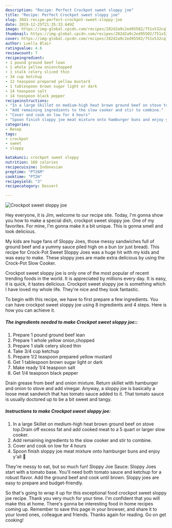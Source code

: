 ```yaml
---
description: "Recipe: Perfect Crockpot sweet sloppy joe"
title: "Recipe: Perfect Crockpot sweet sloppy joe"
slug: 3041-recipe-perfect-crockpot-sweet-sloppy-joe
date: 2019-12-25T21:35:33.649Z
image: https://img-global.cpcdn.com/recipes/282d2a9c2ed95502/751x532cq70/crockpot-sweet-sloppy-joe-recipe-main-photo.jpg
thumbnail: https://img-global.cpcdn.com/recipes/282d2a9c2ed95502/751x532cq70/crockpot-sweet-sloppy-joe-recipe-main-photo.jpg
cover: https://img-global.cpcdn.com/recipes/282d2a9c2ed95502/751x532cq70/crockpot-sweet-sloppy-joe-recipe-main-photo.jpg
author: Luella Blair
ratingvalue: 4.6
reviewcount: 7
recipeingredient:
- 1 pound ground beef lean
- 1 whole yellow onionchopped
- 1 stalk celery sliced thin
- 34 cup ketchup
- 12 teaspoon prepared yellow mustard
- 1 tablespoon brown sugar light or dark
- 14 teaspoon salt
- 14 teaspoon black pepper
recipeinstructions:
- "In a large Skillet on medium-high heat brown ground beef on stove top.Drain off excess fat and add cooked meat to a 5 quart or larger slow cooker."
- "Add remaining ingredients to the slow cooker and stir to combine."
- "Cover and cook on low for 4 hours"
- "Spoon finish sloppy joe meat mixture onto hamburger buns and enjoy y&#39;all 💋"
categories:
- Resep
tags:
- crockpot
- sweet
- sloppy

katakunci: crockpot sweet sloppy
nutrition: 160 calories
recipecuisine: Indonesian
preptime: "PT26M"
cooktime: "PT2H"
recipeyield: "3"
recipecategory: Dessert

---
```



![Crockpot sweet sloppy joe](https://img-global.cpcdn.com/recipes/282d2a9c2ed95502/751x532cq70/crockpot-sweet-sloppy-joe-recipe-main-photo.jpg)

Hey everyone, it is Jim, welcome to our recipe site. Today, I'm gonna show you how to make a special dish, crockpot sweet sloppy joe. One of my favorites. For mine, I'm gonna make it a bit unique. This is gonna smell and look delicious.

My kids are huge fans of Sloppy Joes, those messy sandwiches full of ground beef and a yummy sauce piled high on a bun (or just bread). This recipe for Crock-Pot Sweet Sloppy Joes was a huge hit with my kids and was easy to make. These sloppy joes are made extra delicious by using the Crock-Pot Slow Cooker.

Crockpot sweet sloppy joe is only one of the most popular of recent trending foods in the world. It is appreciated by millions every day. It is easy, it is quick, it tastes delicious. Crockpot sweet sloppy joe is something which I have loved my whole life. They're nice and they look fantastic.


To begin with this recipe, we have to first prepare a few ingredients. You can have crockpot sweet sloppy joe using 8 ingredients and 4 steps. Here is how you can achieve it.

##### The ingredients needed to make Crockpot sweet sloppy joe::

1. Prepare 1 pound ground beef lean
1. Prepare 1 whole yellow onion,chopped
1. Prepare 1 stalk celery sliced thin
1. Take 3/4 cup ketchup
1. Prepare 1/2 teaspoon prepared yellow mustard
1. Get 1 tablespoon brown sugar light or dark
1. Make ready 1/4 teaspoon salt
1. Get 1/4 teaspoon black pepper


Drain grease from beef and onion mixture. Return skillet with hamburger and onion to stove and add vinegar. Anyway, a sloppy joe is basically a loose meat sandwich that has tomato sauce added to it. That tomato sauce is usually doctored up to be a bit sweet and tangy. 

##### Instructions to make Crockpot sweet sloppy joe:

1. In a large Skillet on medium-high heat brown ground beef on stove top.Drain off excess fat and add cooked meat to a 5 quart or larger slow cooker.
1. Add remaining ingredients to the slow cooker and stir to combine.
1. Cover and cook on low for 4 hours
1. Spoon finish sloppy joe meat mixture onto hamburger buns and enjoy y&#39;all 💋


They&#39;re messy to eat, but so much fun! Sloppy Joe Sauce: Sloppy Joes start with a tomato base. You&#39;ll need both tomato sauce and ketchup for a robust flavor. Add the ground beef and cook until brown. Sloppy joes are easy to prepare and budget-friendly. 

So that's going to wrap it up for this exceptional food crockpot sweet sloppy joe recipe. Thank you very much for your time. I'm confident that you will make this at home. There's gonna be interesting food in home recipes coming up. Remember to save this page in your browser, and share it to your loved ones, colleague and friends. Thanks again for reading. Go on get cooking!
